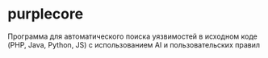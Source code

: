 # purplecore
Программа для автоматического поиска уязвимостей в исходном коде (PHP, Java, Python, JS) с использованием AI и пользовательских правил
